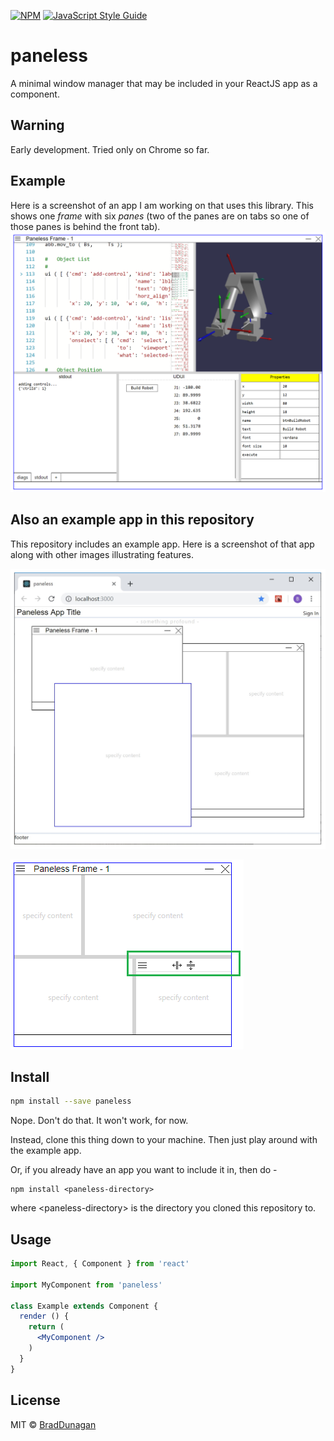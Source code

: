[![NPM](https://img.shields.io/npm/v/paneless.svg)](https://www.npmjs.com/package/paneless) [![JavaScript Style Guide](https://img.shields.io/badge/code_style-standard-brightgreen.svg)](https://standardjs.com)

# paneless

A minimal window manager that may be included in your ReactJS app as a component.

## Warning
Early development. Tried only on Chrome so far.

## Example
Here is a screenshot of an app I am working on that uses this library. This shows one _frame_ with six _panes_ (two of the panes are on tabs so one of those panes is behind the front tab).
![RR App Screenshot](/images/RR-App-ScreenShot-001.png?raw=true "RR Screenshot")


## Also an example app in this repository

This repository includes an example app. Here is a screenshot of that app along with other images illustrating features.  

![Example Screenshot](/images/Paneless-All-001.png?raw=true "Example Screenshot")

![Pane Button Bar](/images/Paneless-Pane-BtnBar-001.png?raw=true "Pane Button Bar")

## Install

```bash
npm install --save paneless
```
Nope. Don't do that. It won't work, for now.  

Instead, clone this thing down to your machine. Then just play around with the example app.  

Or, if you already have an app you want to include it in, then do -  

```
npm install <paneless-directory>
```  

where \<paneless-directory\> is the directory you cloned this repository to.  

## Usage

```jsx
import React, { Component } from 'react'

import MyComponent from 'paneless'

class Example extends Component {
  render () {
    return (
      <MyComponent />
    )
  }
}
```

## License

MIT © [BradDunagan](https://github.com/BradDunagan)
